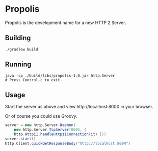 # Propolis
Propolis is the development name for a new HTTP 2 Server.

## Building
```Shell
./gradlew build
```

## Running
```Shell
java -cp ./build/libs/propolis-1.0.jar http.Server
# Press Control-c to exit.
```

## Usage
Start the server as above and view http://localhost:8000 in your browser.

Or of course you could use Groovy.

```Groovy
server = new http.Server.Daemon(
    new http.Server.TcpServer(8004, {
    http.Http11.handleHttp11Connection(it) }))
server.start()
http.Client.quickGetResponseBody("http://localhost:8004")
```